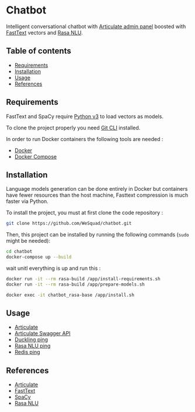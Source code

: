 # Chatbot

Intelligent conversational chatbot with [Articulate admin panel](https://samtecspg.github.io/articulate/) boosted with [FastText](https://fasttext.cc/) vectors and [Rasa NLU](https://rasa.com/).

## Table of contents

<!-- toc -->

* [Requirements](#requirements)
* [Installation](#installation)
* [Usage](#usage)
* [References](#references)

<!-- tocstop -->

## Requirements

FastText and SpaCy require [Python v3](https://www.python.org/downloads/) to load vectors as models.

To clone the project properly you need [Git CLI](https://git-scm.com/downloads) installed.

In order to run Docker containers the following tools are needed :

* [Docker](https://docs.docker.com/engine/installation/)
* [Docker Compose](https://docs.docker.com/compose/install/)

## Installation

Language models generation can be done entirely in Docker but containers have fewer resources than the host machine, Fasttext compression is much faster via Python.

To install the project, you must at first clone the code repository :

```sh
git clone https://github.com/WeSquad/chatbot.git
```

Then, this project can be installed by running the following commands (`sudo` might be needed):

```sh
cd chatbot
docker-compose up --build
```

wait unitl everything is up and run this :

```sh
docker run -it --rm rasa-build /app/install-requirements.sh
docker run -it --rm rasa-build /app/prepare-models.sh

docker exec -it chatbot_rasa-base /app/install.sh
```

## Usage

* [Articulate](http://localhost:3333)
* [Articulate Swagger API](http://localhost:7500/documentation)
* [Duckling ping](http://localhost:8000)
* [Rasa NLU ping](http://localhost:5000)
* [Redis ping](http://localhost:6379)

## References

* [Articulate](https://github.com/samtecspg/articulate)
* [FastText](https://github.com/facebookresearch/fastText)
* [SpaCy](https://github.com/explosion/spaCy)
* [Rasa NLU](https://github.com/RasaHQ/rasa_nlu)
